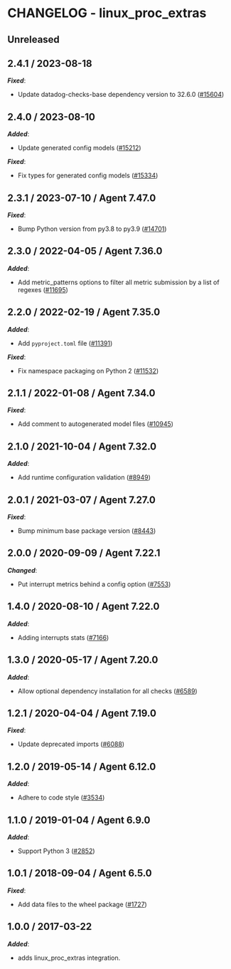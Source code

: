 # CHANGELOG - linux_proc_extras

## Unreleased

## 2.4.1 / 2023-08-18

***Fixed***:

* Update datadog-checks-base dependency version to 32.6.0 ([#15604](https://github.com/DataDog/integrations-core/pull/15604))

## 2.4.0 / 2023-08-10

***Added***:

* Update generated config models ([#15212](https://github.com/DataDog/integrations-core/pull/15212))

***Fixed***:

* Fix types for generated config models ([#15334](https://github.com/DataDog/integrations-core/pull/15334))

## 2.3.1 / 2023-07-10 / Agent 7.47.0

***Fixed***:

* Bump Python version from py3.8 to py3.9 ([#14701](https://github.com/DataDog/integrations-core/pull/14701))

## 2.3.0 / 2022-04-05 / Agent 7.36.0

***Added***:

* Add metric_patterns options to filter all metric submission by a list of regexes ([#11695](https://github.com/DataDog/integrations-core/pull/11695))

## 2.2.0 / 2022-02-19 / Agent 7.35.0

***Added***:

* Add `pyproject.toml` file ([#11391](https://github.com/DataDog/integrations-core/pull/11391))

***Fixed***:

* Fix namespace packaging on Python 2 ([#11532](https://github.com/DataDog/integrations-core/pull/11532))

## 2.1.1 / 2022-01-08 / Agent 7.34.0

***Fixed***:

* Add comment to autogenerated model files ([#10945](https://github.com/DataDog/integrations-core/pull/10945))

## 2.1.0 / 2021-10-04 / Agent 7.32.0

***Added***:

* Add runtime configuration validation ([#8949](https://github.com/DataDog/integrations-core/pull/8949))

## 2.0.1 / 2021-03-07 / Agent 7.27.0

***Fixed***:

* Bump minimum base package version ([#8443](https://github.com/DataDog/integrations-core/pull/8443))

## 2.0.0 / 2020-09-09 / Agent 7.22.1

***Changed***:

* Put interrupt metrics behind a config option ([#7553](https://github.com/DataDog/integrations-core/pull/7553))

## 1.4.0 / 2020-08-10 / Agent 7.22.0

***Added***:

* Adding interrupts stats ([#7166](https://github.com/DataDog/integrations-core/pull/7166))

## 1.3.0 / 2020-05-17 / Agent 7.20.0

***Added***:

* Allow optional dependency installation for all checks ([#6589](https://github.com/DataDog/integrations-core/pull/6589))

## 1.2.1 / 2020-04-04 / Agent 7.19.0

***Fixed***:

* Update deprecated imports ([#6088](https://github.com/DataDog/integrations-core/pull/6088))

## 1.2.0 / 2019-05-14 / Agent 6.12.0

***Added***:

* Adhere to code style ([#3534](https://github.com/DataDog/integrations-core/pull/3534))

## 1.1.0 / 2019-01-04 / Agent 6.9.0

***Added***:

* Support Python 3 ([#2852][1])

## 1.0.1 / 2018-09-04 / Agent 6.5.0

***Fixed***:

* Add data files to the wheel package ([#1727][2])

## 1.0.0 / 2017-03-22

***Added***:

* adds linux_proc_extras integration.

[1]: https://github.com/DataDog/integrations-core/pull/2852
[2]: https://github.com/DataDog/integrations-core/pull/1727
